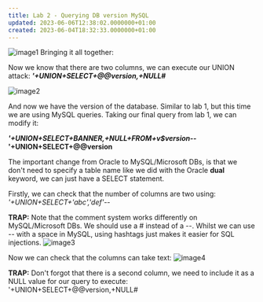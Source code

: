 ```yaml
---
title: Lab 2 - Querying DB version MySQL
updated: 2023-06-06T12:38:02.0000000+01:00
created: 2023-06-04T18:32:33.0000000+01:00
---
```


![image1](../../../../_resources/image1-13.png)
Bringing it all together:

Now we know that there are two columns, we can execute our UNION attack:
***'+UNION+SELECT+@@version,+NULL#***

![image2](../../../../_resources/image2-12.png)

And now we have the version of the database.
Similar to lab 1, but this time we are using MySQL queries. Taking our final query from lab 1, we can modify it:

***'+UNION+SELECT+BANNER,+NULL+FROM+v\$version--***
**'+UNION+SELECT+@@version**

The important change from Oracle to MySQL/Microsoft DBs, is that we don't need to specify a table name like we did with the Oracle **dual** keyword, we can just have a SELECT statement.

Firstly, we can check that the number of columns are two using:
*'+UNION+SELECT+'abc','def'--*

**TRAP:** Note that the comment system works differently on MySQL/Microsoft DBs. We should use a \# instead of a --. Whilst we can use -- with a space in MySQL, using hashtags just makes it easier for SQL injections.
![image3](../../../../_resources/image3-9.png)

Now we can check that the columns can take text:
![image4](../../../../_resources/image4-6.png)

**TRAP:** Don't forgot that there is a second column, we need to include it as a NULL value for our query to execute:
'+UNION+SELECT+@@version,+NULL#
